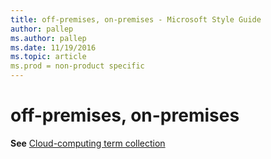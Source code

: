 ```yaml
---
title: off-premises, on-premises - Microsoft Style Guide
author: pallep
ms.author: pallep
ms.date: 11/19/2016
ms.topic: article
ms.prod = non-product specific
---
```


# off-premises, on-premises

**See** [Cloud-computing term collection](/style-guide/a-z-word-list-term-collections/term-collections/cloud-computing-terms)
